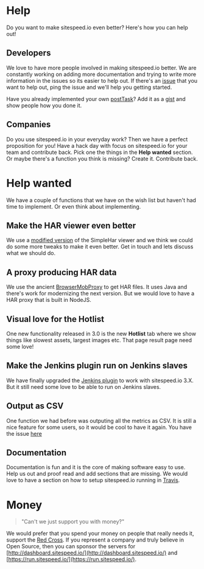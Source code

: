# Help
Do you want to make sitespeed.io even better? Here's how you can help out!

## Developers
We love to have more people involved in making sitespeed.io better. We are constantly working on adding more documentation and trying to write more information in the issues so its easier to help out. If there's an [issue](https://github.com/sitespeedio/sitespeed.io/issues) that you want to help out, ping the issue and we'll help you getting started.

Have you already implemented your own [postTask](http://www.sitespeed.io/documentation/#postTasks)? Add it as a [gist](http://gist.github.com/) and show people how you done it.

## Companies
Do you use sitespeed.io in your everyday work? Then we have a perfect proposition for you! Have a hack day with focus on sitespeed.io for your team and contribute back. Pick one the things in the **Help wanted** section. Or maybe there's a function you think is missing? Create it. Contribute back. 

# Help wanted
We have a couple of functions that we have on the wish list but haven't had time to implement. Or even think about implementing.  
## Make the HAR viewer even better
We use a [modified version](https://github.com/sitespeedio/simplehar) of the SimpleHar viewer and we think we could do some more tweaks to make it even better. Get in touch and lets discuss what we should do.

## A proxy producing HAR data
We use the ancient [BrowserMobProxy](https://github.com/lightbody/browsermob-proxy ) to get HAR files. It uses Java and there's work for modernizing the next version. But we would love to have a HAR proxy that is built in NodeJS.


## Visual love for the Hotlist
One new functionality released in 3.0 is the new **Hotlist** tab where we show things like slowest assets, largest images etc. That page result page need some love!

## Make the Jenkins plugin run on Jenkins slaves
We have finally upgraded the [Jenkins plugin](https://github.com/sitespeedio/jenkins.sitespeed.io) to work with sitespeed.io 3.X. But it still need some love to be able to run on Jenkins slaves.

## Output as CSV
One function we had before was outputing all the metrics as CSV. It is still a nice feature for some users, so it would be cool to have it again. You have the issue [here](https://github.com/sitespeedio/sitespeed.io/issues/560)

## Documentation
Documentation is fun and it is the core of making software easy to use. Help us out and proof read and add sections that are missing. We would love to have a section on how to setup sitespeed.io running in [Travis](https://travis-ci.org/).

# Money
> "Can't we just support you with money?" 

We would prefer that you spend your money on people that really needs it, support the [Red Cross](https://www.icrc.org/eng/donations/ways-to-donate/). If you represent a company and truly believe in Open Source, then you can sponsor the servers for [http://dashboard.sitespeed.io/](http://dashboard.sitespeed.io/) and [https://run.sitespeed.io/](https://run.sitespeed.io/).
